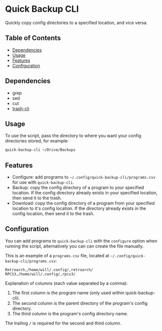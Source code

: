 # Quick Backup CLI

Quickly copy config directories to a specified location, and vice versa.

## Table of Contents

<!--toc:start-->

- [Dependencies](#dependencies)
- [Usage](#usage)
- [Features](#features)
- [Configuration](#configuration)
<!--toc:end-->

## Dependencies

- grep
- sed
- cut
- [trash-cli](https://github.com/andreafrancia/trash-cli)

## Usage

To use the script, pass the directory to where you want your config directories stored, for example:

```bash
quick-backup-cli ~/Drive/Backups
```

## Features

- Configure: add programs to `~/.config/quick-backup-cli/programs.csv` for use with `quick-backup-cli`.
- Backup: copy the config directory of a program to your specified location. If the config directory already exists in your specified location, then send it to the trash.
- Download: copy the config directory of a program from your specified location to it's config location. If the directory already exists in the config location, then send it to the trash.

## Configuration

You can add programs to `quick-backup-cli` with the `configure` option when running the script, alternatively you can can create the file manually.

This is an example of a `programs.csv` file, located at `~/.config/quick-backup-cli/programs.csv`:

```csv
Retroarch,/home/will/.config/,retroarch/
RPCS3,/home/will/.config/,rpcs3/
```

Explanation of columns (each value separated by a comma):

1. The first column is the program name (only used within quick-backup-cli).
2. The second column is the parent directory of the program's config directory.
3. The third column is the program's config directory name.

The trailing `/` is required for the second and third column.
